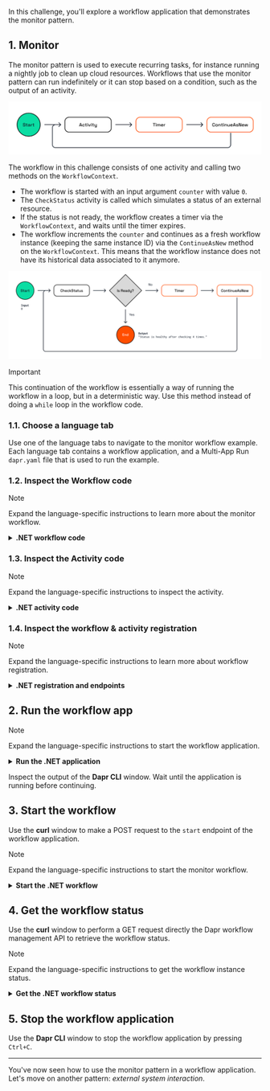 In this challenge, you'll explore a workflow application that demonstrates the monitor pattern.

## 1. Monitor

The monitor pattern is used to execute recurring tasks, for instance running a nightly job to clean up cloud resources. Workflows that use the monitor pattern can run indefinitely or it can stop based on a condition, such as the output of an activity.

![Monitor](https://github.com/diagrid-labs/dapr-university-instruqt/blob/main/dapr-workflow/5-monitor/images/dapr-uni-wf-pattern-monitor-v1.png?raw=true)

The workflow in this challenge consists of one activity and calling two methods on the `WorkflowContext`.

- The workflow is started with an input argument `counter` with value `0`.
- The `CheckStatus` activity is called which simulates a status of an external resource.
- If the status is not ready, the workflow creates a timer via the `WorkflowContext`, and waits until the timer expires.
- The workflow increments the `counter` and continues as a fresh workflow instance (keeping the same instance ID) via the `ContinueAsNew` method on the `WorkflowContext`. This means that the workflow instance does not have its historical data associated to it anymore.

![Monitor Demo](https://github.com/diagrid-labs/dapr-university-instruqt/blob/main/dapr-workflow/5-monitor/images/dapr-uni-wf-monitor-demo-v1.png?raw=true)

> [!IMPORTANT]
> This continuation of the workflow is essentially a way of running the workflow in a loop, but in a deterministic way. Use this method instead of doing a `while` loop in the workflow code.

### 1.1. Choose a language tab

Use one of the language tabs to navigate to the monitor workflow example. Each language tab contains a workflow application, and a Multi-App Run `dapr.yaml` file that is used to run the example.

### 1.2. Inspect the Workflow code

> [!NOTE]
> Expand the language-specific instructions to learn more about the monitor workflow.

<details>
   <summary><b>.NET workflow code</b></summary>

Open the `MonitorWorkflow.cs` file located in the `Monitor` folder. This file contains the workflow code.

Note how the workflow uses the `WorkflowContext` to create a timer and to continue the workflow as a fresh instance.

```csharp,nocopy
if (!status.IsReady)
{
   await context.CreateTimer(TimeSpan.FromSeconds(1));
   counter++;
   context.ContinueAsNew(counter);
}
```

</details>

### 1.3. Inspect the Activity code

> [!NOTE]
> Expand the language-specific instructions to inspect the activity.

<details>
   <summary><b>.NET activity code</b></summary>

The workflow uses only one activity, `CheckStatus`, and is located in the `Monitor/Activities` folder. It uses a random number generator to simulate the status of a fictional external resource.

</details>

### 1.4. Inspect the workflow & activity registration

> [!NOTE]
> Expand the language-specific instructions to learn more about workflow registration.

<details>
   <summary><b>.NET registration and endpoints</b></summary>

Locate the `Program.cs` file in the `Monitor` folder. This file contains the code to register the workflow and activities using the `AddDaprWorkflow()` extension method.

This application also has a `start` HTTP POST endpoint that is used to start the workflow, and accepts an array of strings as the input.

</details>

## 2. Run the workflow app

> [!NOTE]
> Expand the language-specific instructions to start the workflow application.

<details>
   <summary><b>Run the .NET application</b></summary>

Use the **Dapr CLI** window to run the commands.

Navigate to the *csharp/monitor-pattern* folder:

```bash,run
cd csharp/monitor-pattern
```

Install the dependencies and build the project:

```bash,run
dotnet build Monitor
```

Run the application using the Dapr CLI:

```bash,run
dapr run -f .
```

</details>

Inspect the output of the **Dapr CLI** window. Wait until the application is running before continuing.

## 3. Start the workflow

Use the **curl** window to make a POST request to the `start` endpoint of the workflow application.

> [!NOTE]
> Expand the language-specific instructions to start the monitor workflow.

<details>
   <summary><b>Start the .NET workflow</b></summary>

In the **curl** window, run the following command to start the workflow and capture the workflow instance ID:

```curl,run
INSTANCEID=$(curl -s --request POST \
  --url http://localhost:5257/start/0 \
  -i | grep -i "^location:" | sed 's/^location: *//i' | tr -d '\r\n')
```

Expected output:

```text,nocopy
HTTP/1.1 202 Accepted
Content-Length: 0
Date: Thu, 17 Apr 2025 13:41:03 GMT
Server: Kestrel
Location: 402bc03326e94ea9af5e400b1a718b8b
```

In the **Dapr CLI** window you should see application logs with the incremented counter value:

```text,nocopy
== APP - monitor == CheckStatus: Received input: 0.
== APP - monitor == CheckStatus: Received input: 1.
== APP - monitor == CheckStatus: Received input: 2.
...
```

>[!NOTE]
> The exact number of log statements can vary based on the random number generator in the `CheckStatus` activity.

</details>

## 4. Get the workflow status

Use the **curl** window to perform a GET request directly the Dapr workflow management API to retrieve the workflow status.

> [!NOTE]
> Expand the language-specific instructions to get the workflow instance status.

<details>
   <summary><b>Get the .NET workflow status</b></summary>

Use the **curl** window to make a GET request to get the status of a workflow instance:

```curl,run
curl --request GET --url http://localhost:3557/v1.0/workflows/dapr/$INSTANCEID
```

Where `$INSTANCEID` is the environment variable containing the workflow instance ID captured in the previous step.

Expected output:

```json,nocopy
{
   "instanceID":"47e1e4db2ef84bc2b9719d6ba44893e8",
   "workflowName":"MonitorWorkflow",
   "createdAt":"2025-04-17T14:45:18.000956270Z",
   "lastUpdatedAt":"2025-04-17T14:45:18.012774986Z",
   "runtimeStatus":"COMPLETED",
   "properties":{
      "dapr.workflow.input":"7",
      "dapr.workflow.output":"\"Status is healthy after checking 7 times.\""
   }
}
```

> The actual number of the counter can vary based on the random number generator in the `CheckStatus` activity.

</details>

## 5. Stop the workflow application

Use the **Dapr CLI** window to stop the workflow application by pressing `Ctrl+C`.

---

You've now seen how to use the monitor pattern in a workflow application. Let's move on another pattern: *external system interaction*.
